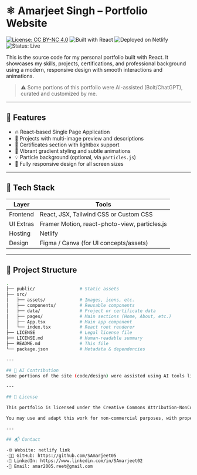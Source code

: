# ⚛️ Amarjeet Singh – Portfolio Website

[![License: CC BY-NC 4.0](https://img.shields.io/badge/license-CC%20BY--NC%204.0-lightgrey.svg)](https://creativecommons.org/licenses/by-nc/4.0/)
![Built with React](https://img.shields.io/badge/Built%20With-React-blue)
![Deployed on Netlify](https://img.shields.io/badge/Deployed-Netlify-brightgreen)
![Status: Live](https://img.shields.io/badge/Status-Live-green)

This is the source code for my personal portfolio built with React. It showcases my skills, projects, certifications, and professional background using a modern, responsive design with smooth interactions and animations.

> ⚠️ Some portions of this portfolio were AI-assisted (Bolt/ChatGPT), curated and customized by me.

---

## 🌟 Features

- 🔥 React-based Single Page Application
- 💼 Projects with multi-image preview and descriptions
- 📜 Certificates section with lightbox support
- 🌈 Vibrant gradient styling and subtle animations
- 💡 Particle background (optional, via `particles.js`)
- 📱 Fully responsive design for all screen sizes

---

## 🔧 Tech Stack

| Layer     | Tools                                  |
|-----------|----------------------------------------|
| Frontend  | React, JSX, Tailwind CSS or Custom CSS |
| UI Extras | Framer Motion, react-photo-view, particles.js |
| Hosting   | Netlify                                |
| Design    | Figma / Canva (for UI concepts/assets) |

---

## 📁 Project Structure

```bash
.
├── public/                 # Static assets
├── src/
│   ├── assets/             # Images, icons, etc.
│   ├── components/         # Reusable components
│   ├── data/               # Project or certificate data
│   ├── pages/              # Main sections (Home, About, etc.)
│   ├── App.tsx             # Main app component
│   └── index.tsx           # React root renderer
├── LICENSE                 # Legal license file
├── LICENSE.md              # Human-readable summary
├── README.md               # This file
└── package.json            # Metadata & dependencies

---

## 🧠 AI Contribution
Some portions of the site (code/design) were assisted using AI tools like Bolt and ChatGPT. All output has been reviewed and curated by Amarjeet Singh.

---

## 📄 License

This portfolio is licensed under the Creative Commons Attribution-NonCommercial 4.0 International License.

You may use and adapt this work for non-commercial purposes, with proper credit to Amarjeet Singh. Commercial use is not permitted without prior permission.

---

## 📬 Contact

-🌐 Website: netlify link
-🧑‍💻 GitHub: https://github.com/SAmarjeet05
-💼 LinkedIn: https://www.linkedin.com/in/SAmarjeet02
-📧 Email: amar2005.reet@gmail.com
